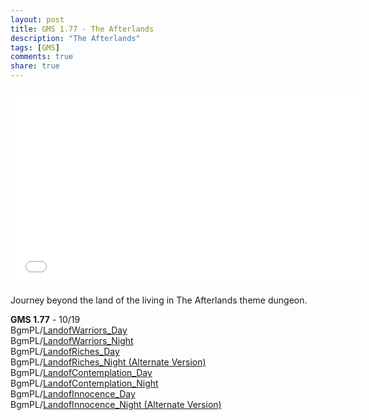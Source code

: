 ```yaml
---
layout: post
title: GMS 1.77 - The Afterlands
description: "The Afterlands"
tags: [GMS]
comments: true
share: true
---
```


<iframe width="560" height="315" src="//www.youtube.com/embed/videoseries?list=PLARr36qkoiWaz_5JPFs0MgwwJhsnPUnBQ" frameborder="0" allowfullscreen></iframe>

Journey beyond the land of the living in The Afterlands theme dungeon.

<b>GMS 1.77</b> - 10/19  
BgmPL/<a href="https://youtu.be/FLiC1zt_U1s">LandofWarriors_Day</a>  
BgmPL/<a href="https://youtu.be/kVE2hSgJ3cQ">LandofWarriors_Night</a>  
BgmPL/<a href="https://youtu.be/wq7kiyL8yHw">LandofRiches_Day</a>  
BgmPL/<a href="https://youtu.be/fpbzFDITpUs">LandofRiches_Night (Alternate Version)</a>  
BgmPL/<a href="https://youtu.be/Dc0mE4k422w">LandofContemplation_Day</a>  
BgmPL/<a href="https://youtu.be/xK099Yuc1ck">LandofContemplation_Night</a>  
BgmPL/<a href="https://youtu.be/ROmgAQZh_LU">LandofInnocence_Day</a>  
BgmPL/<a href="https://youtu.be/pzvy-bBGLDM">LandofInnocence_Night (Alternate Version)</a>

